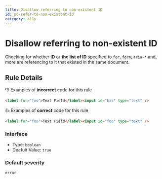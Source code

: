```yaml
---
title: Disallow referring to non-existent ID
id: no-refer-to-non-existent-id
category: a11y
---
```


# Disallow referring to non-existent ID

Checking for whether **ID** or **the list of ID** specified to `for`, `form`, `aria-*` and, more are referencing to it that existed in the same document.

## Rule Details

👎 Examples of **incorrect** code for this rule

```html
<label for="foo">Text Field</label><input id="bar" type="text" />
```

👍 Examples of **correct** code for this rule

```html
<label for="foo">Text Field</label><input id="foo" type="text" />
```

### Interface

-   Type: `boolean`
-   Deafult Value: `true`

### Default severity

`error`
